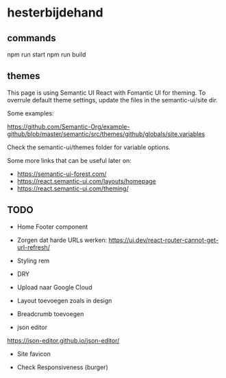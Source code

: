 # hesterbijdehand

## commands

npm run start
npm run build

## themes

This page is using Semantic UI React with Fomantic UI for theming.
To overrule default theme settings, update the files in the semantic-ui/site dir.

Some examples:

https://github.com/Semantic-Org/example-github/blob/master/semantic/src/themes/github/globals/site.variables

Check the semantic-ui/themes folder for variable options.

Some more links that can be useful later on:

- https://semantic-ui-forest.com/
- https://react.semantic-ui.com/layouts/homepage
- https://react.semantic-ui.com/theming/

## TODO

- Home Footer component
- Zorgen dat harde URLs werken: https://ui.dev/react-router-cannot-get-url-refresh/
- Styling rem
- DRY
- Upload naar Google Cloud
- Layout toevoegen zoals in design
- Breadcrumb toevoegen

- json editor

https://json-editor.github.io/json-editor/

- Site favicon

- Check Responsiveness (burger)
